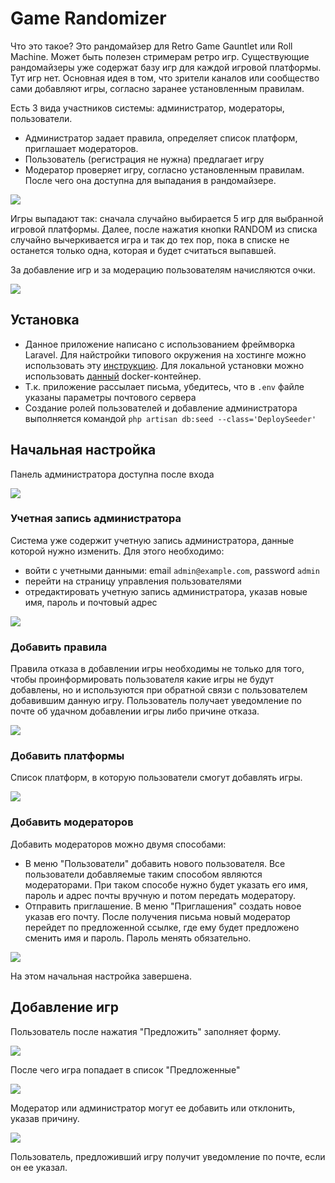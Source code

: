 # Game Randomizer

Что это такое? Это рандомайзер для Retro Game Gauntlet или Roll Machine. Может быть полезен стримерам ретро игр. Существующие рандомайзеры уже содержат базу игр для каждой игровой платформы. Тут игр нет. Основная идея в том, что зрители каналов или сообщество сами добавляют игры, согласно заранее установленным правилам.

Есть 3 вида участников системы: администратор, модераторы, пользователи.
* Администратор задает правила, определяет список платформ, приглашает модераторов.
* Пользователь (регистрация не нужна) предлагает игру
* Модератор проверяет игру, согласно установленным правилам. После чего она доступна для выпадания в рандомайзере.

![](randomizer.png)

Игры выпадают так: сначала случайно выбирается 5 игр для выбранной игровой платформы. Далее, после нажатия кнопки RANDOM из списка случайно вычеркивается игра и так до тех пор, пока в списке не останется только одна, которая и будет считаться выпавшей.

За добавление игр и за модерацию пользователям начисляются очки.

![](top.png)

## Установка

* Данное приложение написано с использованием фреймворка Laravel. Для найстройки типового окружения на хостинге можно использовать эту [инструкцию](https://www.digitalocean.com/community/tutorials/how-to-deploy-a-laravel-application-with-nginx-on-ubuntu-16-04). Для локальной установки можно использовать [данный](https://github.com/deeem/docker-environments/tree/laravel) docker-контейнер.
* Т.к. приложение рассылает письма, убедитесь, что в `.env` файле указаны параметры почтового сервера
* Создание ролей пользователей и добавление администратора выполняется командой `php artisan db:seed --class='DeploySeeder'`

## Начальная настройка

Панель администратора доступна после входа

![](admin_nav.png)

### Учетная запись администратора

Система уже содержит учетную запись администратора, данные которой нужно изменить.
Для этого необходимо:
* войти с учетными данными: email `admin@example.com`, password `admin`
* перейти на страницу управления пользователями
* отредактировать учетную запись администратора, указав новые имя, пароль и почтовый адрес

![](users.png)

### Добавить правила

Правила отказа в добавлении игры необходимы не только для того, чтобы проинформировать пользователя какие игры не будут добавлены, но и используются при обратной связи с пользователем добавившим данную игру. Пользователь получает уведомление по почте об удачном добавлении игры либо причине отказа.

![](rules.png)

### Добавить платформы

Список платформ, в которую пользователи смогут добавлять игры.

![](platforms.png)

### Добавить модераторов

Добавить модераторов можно двумя способами:
* В меню "Пользователи" добавить нового пользователя. Все пользователи добавляемые таким способом являются модераторами. При таком способе нужно будет указать его имя, пароль и адрес почты вручную и потом передать модератору.
* Отправить приглашение. В меню "Приглашения" создать новое указав его почту. После получения письма новый модератор перейдет по предложенной ссылке, где ему будет предложено сменить имя и пароль. Пароль менять обязательно.

![](invites.png)

На этом начальная настройка завершена.

## Добавление игр

Пользователь после нажатия "Предложить" заполняет форму. 

![](suggest.png)

После чего игра попадает в список "Предложенные"

![](suggested_list.png)

Модератор или администратор могут ее добавить или отклонить, указав причину.

![](suggested.png)

Пользователь, предложивший игру получит уведомление по почте, если он ее указал.
